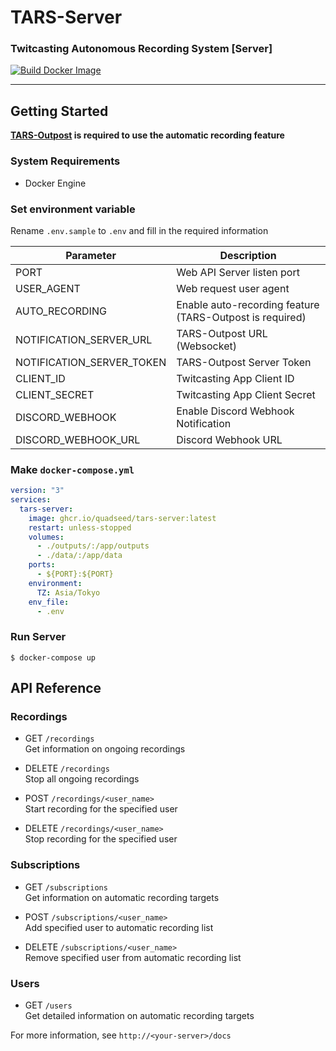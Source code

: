 # TARS-Server
### Twitcasting Autonomous Recording System [Server]
[![Build Docker Image](https://github.com/quadseed/TARS-Server/actions/workflows/build.yml/badge.svg)](https://github.com/quadseed/TARS-Server/actions/workflows/build.yml)
___

## Getting Started
__[TARS-Outpost](https://github.com/quadseed/TARS-Outpost) is required to use the automatic recording feature__
### System Requirements
- Docker Engine

### Set environment variable
Rename `.env.sample` to `.env` and fill in the required information

| Parameter                 | Description                                              |
|---------------------------|----------------------------------------------------------|
| PORT                      | Web API Server listen port                               |
| USER_AGENT                | Web request user agent                                   |
| AUTO_RECORDING            | Enable auto-recording feature (TARS-Outpost is required) |
| NOTIFICATION_SERVER_URL   | TARS-Outpost URL   (Websocket)                           |
| NOTIFICATION_SERVER_TOKEN | TARS-Outpost Server Token                                |
| CLIENT_ID                 | Twitcasting App Client ID                                |
| CLIENT_SECRET             | Twitcasting App Client Secret                            |
| DISCORD_WEBHOOK           | Enable Discord Webhook Notification                      |
| DISCORD_WEBHOOK_URL       | Discord Webhook URL                                      |

### Make `docker-compose.yml`
```yaml
version: "3"
services:
  tars-server:
    image: ghcr.io/quadseed/tars-server:latest
    restart: unless-stopped
    volumes:
      - ./outputs/:/app/outputs
      - ./data/:/app/data
    ports:
      - ${PORT}:${PORT}
    environment:
      TZ: Asia/Tokyo
    env_file:
      - .env
```

### Run Server
```shell
$ docker-compose up
```

## API Reference
### Recordings
- GET `/recordings`  
Get information on ongoing recordings


- DELETE `/recordings`  
Stop all ongoing recordings


- POST `/recordings/<user_name>`  
Start recording for the specified user


- DELETE `/recordings/<user_name>`  
Stop recording for the specified user


### Subscriptions
- GET `/subscriptions`  
Get information on automatic recording targets


- POST `/subscriptions/<user_name>`  
Add specified user to automatic recording list


- DELETE `/subscriptions/<user_name>`  
Remove specified user from automatic recording list

### Users
- GET `/users`  
Get detailed information on automatic recording targets



For more information, see `http://<your-server>/docs`
